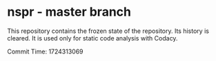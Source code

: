 # nspr - master branch

This repository contains the frozen state of the repository.
Its history is cleared. It is used only for static code
analysis with Codacy.

Commit Time: 1724313069